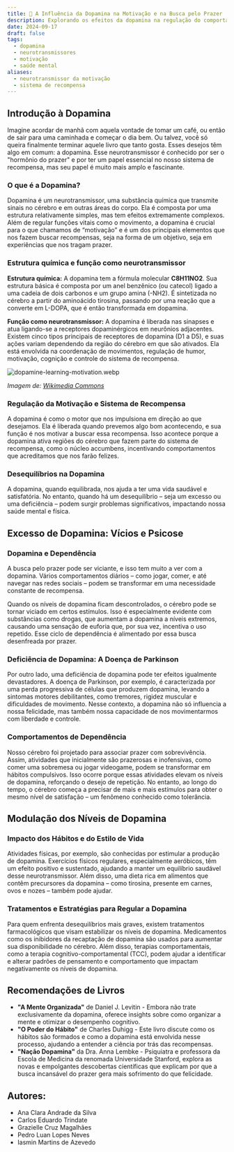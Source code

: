 ```yaml
---
title: 🧠 A Influência da Dopamina na Motivação e na Busca pelo Prazer
description: Explorando os efeitos da dopamina na regulação do comportamento humano e nas vias de recompensa cerebral.
date: 2024-09-17
draft: false
tags:
  - dopamina
  - neurotransmissores
  - motivação
  - saúde mental
aliases:
  - neurotransmissor da motivação
  - sistema de recompensa
---
```


## Introdução à Dopamina

Imagine acordar de manhã com aquela vontade de tomar um café, ou então de sair para uma caminhada e começar o dia bem. Ou talvez, você só queira finalmente terminar aquele livro que tanto gosta. Esses desejos têm algo em comum: a dopamina. Esse neurotransmissor é conhecido por ser o "hormônio do prazer" e por ter um papel essencial no nosso sistema de recompensa, mas seu papel é muito mais amplo e fascinante.

### O que é a Dopamina?

Dopamina é um neurotransmissor, uma substância química que transmite sinais no cérebro e em outras áreas do corpo. Ela é composta por uma estrutura relativamente simples, mas tem efeitos extremamente complexos. Além de regular funções vitais como o movimento, a dopamina é crucial para o que chamamos de “motivação” e é um dos principais elementos que nos fazem buscar recompensas, seja na forma de um objetivo, seja em experiências que nos tragam prazer.

### Estrutura química e função como neurotransmissor

**Estrutura química:** A dopamina tem a fórmula molecular **C8H11NO2**. Sua estrutura básica é composta por um anel benzênico (ou catecol) ligado a uma cadeia de dois carbonos e um grupo amina (-NH2). É sintetizada no cérebro a partir do aminoácido tirosina, passando por uma reação que a converte em L-DOPA, que é então transformada em dopamina.

**Função como neurotransmissor:** A dopamina é liberada nas sinapses e atua ligando-se a receptores dopaminérgicos em neurônios adjacentes. Existem cinco tipos principais de receptores de dopamina (D1 a D5), e suas ações variam dependendo da região do cérebro em que são ativados. Ela está envolvida na coordenação de movimentos, regulação de humor, motivação, cognição e controle do sistema de recompensa.

![dopamine-learning-motivation.webp](./static/dopamine-molecule.jpg)

_Imagem de: [Wikimedia Commons](https://commons.wikimedia.org/wiki/File:Dopamine_HD.jpg)_

### Regulação da Motivação e Sistema de Recompensa

A dopamina é como o motor que nos impulsiona em direção ao que desejamos. Ela é liberada quando prevemos algo bom acontecendo, e sua função é nos motivar a buscar essa recompensa. Isso acontece porque a dopamina ativa regiões do cérebro que fazem parte do sistema de recompensa, como o núcleo accumbens, incentivando comportamentos que acreditamos que nos farão felizes.

### Desequilíbrios na Dopamina

A dopamina, quando equilibrada, nos ajuda a ter uma vida saudável e satisfatória. No entanto, quando há um desequilíbrio – seja um excesso ou uma deficiência – podem surgir problemas significativos, impactando nossa saúde mental e física.

## Excesso de Dopamina: Vícios e Psicose

### Dopamina e Dependência

A busca pelo prazer pode ser viciante, e isso tem muito a ver com a dopamina. Vários comportamentos diários – como jogar, comer, e até navegar nas redes sociais – podem se transformar em uma necessidade constante de recompensa.

Quando os níveis de dopamina ficam descontrolados, o cérebro pode se tornar viciado em certos estímulos. Isso é especialmente evidente com substâncias como drogas, que aumentam a dopamina a níveis extremos, causando uma sensação de euforia que, por sua vez, incentiva o uso repetido. Esse ciclo de dependência é alimentado por essa busca desenfreada por prazer.

### Deficiência de Dopamina: A Doença de Parkinson

Por outro lado, uma deficiência de dopamina pode ter efeitos igualmente devastadores. A doença de Parkinson, por exemplo, é caracterizada por uma perda progressiva de células que produzem dopamina, levando a sintomas motores debilitantes, como tremores, rigidez muscular e dificuldades de movimento. Nesse contexto, a dopamina não só influencia a nossa felicidade, mas também nossa capacidade de nos movimentarmos com liberdade e controle.

### Comportamentos de Dependência

Nosso cérebro foi projetado para associar prazer com sobrevivência. Assim, atividades que inicialmente são prazerosas e inofensivas, como comer uma sobremesa ou jogar videogame, podem se transformar em hábitos compulsivos. Isso ocorre porque essas atividades elevam os níveis de dopamina, reforçando o desejo de repetição. No entanto, ao longo do tempo, o cérebro começa a precisar de mais e mais estímulos para obter o mesmo nível de satisfação – um fenômeno conhecido como tolerância.

## Modulação dos Níveis de Dopamina

### Impacto dos Hábitos e do Estilo de Vida

Atividades físicas, por exemplo, são conhecidas por estimular a produção de dopamina. Exercícios físicos regulares, especialmente aeróbicos, têm um efeito positivo e sustentado, ajudando a manter um equilíbrio saudável desse neurotransmissor. Além disso, uma dieta rica em alimentos que contêm precursores da dopamina – como tirosina, presente em carnes, ovos e nozes – também pode ajudar.

### Tratamentos e Estratégias para Regular a Dopamina

Para quem enfrenta desequilíbrios mais graves, existem tratamentos farmacológicos que visam estabilizar os níveis de dopamina. Medicamentos como os inibidores da recaptação de dopamina são usados para aumentar sua disponibilidade no cérebro. Além disso, terapias comportamentais, como a terapia cognitivo-comportamental (TCC), podem ajudar a identificar e alterar padrões de pensamento e comportamento que impactam negativamente os níveis de dopamina.

## Recomendações de Livros

- **"A Mente Organizada"** de Daniel J. Levitin - Embora não trate exclusivamente da dopamina, oferece insights sobre como organizar a mente e otimizar o desempenho cognitivo.
- **"O Poder do Hábito"** de Charles Duhigg - Este livro discute como os hábitos são formados e como a dopamina está envolvida nesse processo, ajudando a entender a ciência por trás das recompensas.
- **"Nação Dopamina"** da Dra. Anna Lembke - Psiquiatra e professora da Escola de Medicina da renomada Universidade Stanford, explora as novas e empolgantes descobertas científicas que explicam por que a busca incansável do prazer gera mais sofrimento do que felicidade.

## Autores:

- Ana Clara Andrade da Silva
- Carlos Eduardo Trindate
- Grazielle Cruz Magalhães
- Pedro Luan Lopes Neves
- Iasmin Martins de Azevedo
